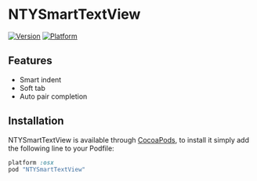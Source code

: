 # NTYSmartTextView

[![Version](http://cocoapod-badges.herokuapp.com/v/NTYSmartTextView/badge.png)](http://cocoadocs.org/docsets/NTYSmartTextView)
[![Platform](http://cocoapod-badges.herokuapp.com/p/NTYSmartTextView/badge.png)](http://cocoadocs.org/docsets/NTYSmartTextView)

## Features

- Smart indent
- Soft tab
- Auto pair completion

## Installation

NTYSmartTextView is available through [CocoaPods](http://cocoapods.org), to install
it simply add the following line to your Podfile:

```rb
platform :osx
pod "NTYSmartTextView"
```
